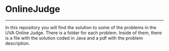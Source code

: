 # OnlineJudge
***

In this repository you will find the solution to some of the problems in the UVA Online Judge.
There is a folder for each problem. Inside of them, there is a file with the solution coded in Java and a pdf with the problem description.